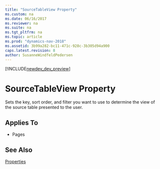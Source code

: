 ```yaml
---
title: "SourceTableView Property"
ms.custom: na
ms.date: 06/16/2017
ms.reviewer: na
ms.suite: na
ms.tgt_pltfrm: na
ms.topic: article
ms.prod: "dynamics-nav-2018"
ms.assetid: 3b99a282-bc11-471c-928c-3b305d94a900
caps.latest.revision: 8
author: SusanneWindfeldPedersen
---
```


[!INCLUDE[newdev_dev_preview](../includes/newdev_dev_preview.md)]

# SourceTableView Property
Sets the key, sort order, and filter you want to use to determine the view of the source table presented to the user.  
  
## Applies To  
  
-   Pages  
  
## See Also  
 [Properties](devenv-properties.md)